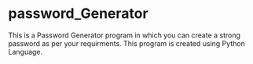 # password_Generator
This is a Password Generator program in which you can create a strong password as per your requirments. This program is created using Python Language.
